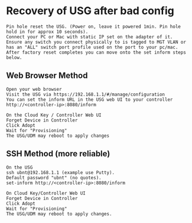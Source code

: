 # Recovery of USG after bad config

	Pin hole reset the USG. (Power on, leave it powered 1min. Pin hole hold in for approx 10 seconds).
	Connect your PC or Mac with static IP set on the adapter of it.
	Ensure any switch you connect physically to is tagged to MGT VLAN or has an "ALL" switch port profile used on the port to your pc/mac.
	After factory reset completes you can move onto the set inform steps below.


## Web Browser Method
	
	Open your web browser
	Visit the USG via https://192.168.1.1/#/manage/configuration
	You can set the inform URL in the USG web UI to your controller http://<controller-ip>:8080/inform

	On the Cloud Key / Controller Web UI
	Forget Device in Controller
	Click Adopt
	Wait for "Provisioning"
	The USG/UDM may reboot to apply changes

## SSH Method (more reliable)

	On the USG
	ssh ubnt@192.168.1.1 (example use Putty).
	Default password "ubnt" (no quotes).
	set-inform http://<controller-ip>:8080/inform

	On Cloud Key/Controller Web UI
	Forget Device in Controller
	Click Adopt
	Wait for "Provisioning"
	The USG/UDM may reboot to apply changes.
